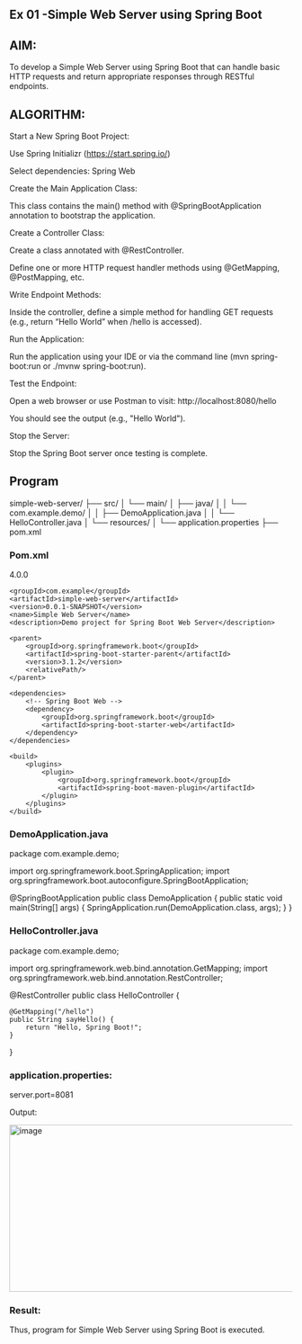 
## Ex 01 -Simple Web Server using Spring Boot

## AIM:
To develop a Simple Web Server using Spring Boot that can handle basic HTTP requests and return appropriate responses through RESTful endpoints.
## ALGORITHM:
Start a New Spring Boot Project:

Use Spring Initializr (https://start.spring.io/)

Select dependencies: Spring Web

Create the Main Application Class:

This class contains the main() method with @SpringBootApplication annotation to bootstrap the application.

Create a Controller Class:

Create a class annotated with @RestController.

Define one or more HTTP request handler methods using @GetMapping, @PostMapping, etc.

Write Endpoint Methods:

Inside the controller, define a simple method for handling GET requests (e.g., return “Hello World” when /hello is accessed).

Run the Application:

Run the application using your IDE or via the command line (mvn spring-boot:run or ./mvnw spring-boot:run).

Test the Endpoint:

Open a web browser or use Postman to visit:
http://localhost:8080/hello

You should see the output (e.g., "Hello World").

Stop the Server:

Stop the Spring Boot server once testing is complete.


## Program 

simple-web-server/
├── src/
│   └── main/
│       ├── java/
│       │   └── com.example.demo/
│       │       ├── DemoApplication.java
│       │       └── HelloController.java
│       └── resources/
│           └── application.properties
├── pom.xml

 ### Pom.xml

<project xmlns="http://maven.apache.org/POM/4.0.0"
         xmlns:xsi="http://www.w3.org/2001/XMLSchema-instance"
         xsi:schemaLocation="http://maven.apache.org/POM/4.0.0 
                             http://maven.apache.org/xsd/maven-4.0.0.xsd">
    <modelVersion>4.0.0</modelVersion>

    <groupId>com.example</groupId>
    <artifactId>simple-web-server</artifactId>
    <version>0.0.1-SNAPSHOT</version>
    <name>Simple Web Server</name>
    <description>Demo project for Spring Boot Web Server</description>

    <parent>
        <groupId>org.springframework.boot</groupId>
        <artifactId>spring-boot-starter-parent</artifactId>
        <version>3.1.2</version>
        <relativePath/>
    </parent>

    <dependencies>
        <!-- Spring Boot Web -->
        <dependency>
            <groupId>org.springframework.boot</groupId>
            <artifactId>spring-boot-starter-web</artifactId>
        </dependency>
    </dependencies>

    <build>
        <plugins>
            <plugin>
                <groupId>org.springframework.boot</groupId>
                <artifactId>spring-boot-maven-plugin</artifactId>
            </plugin>
        </plugins>
    </build>
</project>

### DemoApplication.java

package com.example.demo;

import org.springframework.boot.SpringApplication;
import org.springframework.boot.autoconfigure.SpringBootApplication;

@SpringBootApplication
public class DemoApplication {
    public static void main(String[] args) {
        SpringApplication.run(DemoApplication.class, args);
    }
}


### HelloController.java
package com.example.demo;

import org.springframework.web.bind.annotation.GetMapping;
import org.springframework.web.bind.annotation.RestController;

@RestController
public class HelloController {

    @GetMapping("/hello")
    public String sayHello() {
        return "Hello, Spring Boot!";
    }
}


### application.properties:

 server.port=8081




Output:

<img width="673" height="297" alt="image" src="https://github.com/user-attachments/assets/c31ee051-8ca4-4df0-a407-46c9cc27c177" />

### Result:
Thus, program for Simple Web Server using Spring Boot is executed.

